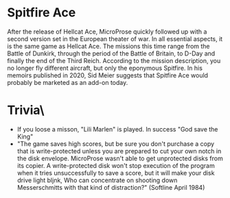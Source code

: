 # Spitfire Ace
After the release of Hellcat Ace, MicroProse quickly followed up with a second version set in the European theater of war. In all essential aspects, it is the same game as Hellcat Ace. The missions this time range from the Battle of Dunkirk, through the period of the Battle of Britain, to D-Day and finally the end of the Third Reich. According to the mission description, you no longer fly different aircraft, but only the eponymous Spitfire. In his memoirs published in 2020, Sid Meier suggests that Spitfire Ace would probably be marketed as an add-on today.

# Trivia\
* If you loose a misson, "Lili Marlen" is played. In success "God save the King"
* "The game saves high scores, but be sure you don't purchase a copy that is write-protected unless you are prepared to cut your own notch in the disk envelope. MicroProse wasn't able to get unprotected disks from its copier. A write-protected disk won't stop execution of the program when it tries unsuccessfully to save a score, but it will make your disk drive light bljnk, Who can concentrate on shooting down Messerschmitts with that kind of distraction?" (Softline April 1984)

